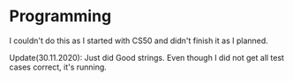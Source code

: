 # Programming

I couldn't do this as I started with CS50 and didn't finish it as I planned. 

Update(30.11.2020): Just did Good strings. Even though I did not get all test cases correct, it's running.
